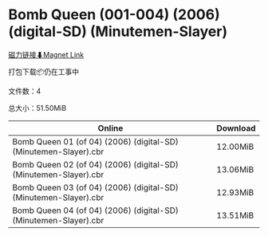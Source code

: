 # Bomb Queen (001-004) (2006) (digital-SD) (Minutemen-Slayer)

[磁力链接⬇Magnet Link](magnet:?xt=urn:btih:f2b956a6a96b6beda0e890d86875107f9d5e009b&dn=Bomb%20Queen%20%28001-004%29%20%282006%29%20%28digital-SD%29%20%28Minutemen-Slayer%29)

打包下载📦仍在工事中

文件数：4

总大小：51.50MiB

Online | Download
--- | ---
Bomb Queen 01 (of 04) (2006) (digital-SD) (Minutemen-Slayer).cbr | 12.00MiB
Bomb Queen 02 (of 04) (2006) (digital-SD) (Minutemen-Slayer).cbr | 13.06MiB
Bomb Queen 03 (of 04) (2006) (digital-SD) (Minutemen-Slayer).cbr | 12.93MiB
Bomb Queen 04 (of 04) (2006) (digital-SD) (Minutemen-Slayer).cbr | 13.51MiB